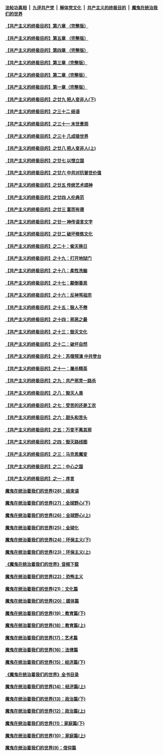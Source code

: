 ####  [法轮功真相](../../../../basic/blob/master/README.md?t=08231652) &nbsp;|&nbsp; [九评共产党](../../../../9ping.md/blob/master/README.md?t=08231652) &nbsp;|&nbsp; [解体党文化](../../../../jtdwh.md/blob/master/README.md?t=08231652)  &nbsp;|&nbsp; [共产主义的终极目的](../../../../gczydzjmd.md/blob/master/README.md?t=08231652) &nbsp;|&nbsp; [魔鬼在统治我们的世界](../../../../mgztzwmdsj.md/blob/master/README.md?t=08231652) 

#### [【共产主义的终极目的】第六章 （完整版）](../pages/nsc422/n11428913.md?t=08231652) 

#### [【共产主义的终极目的】第五章 （完整版）](../pages/nsc422/n11428912.md?t=08231652) 

#### [【共产主义的终极目的】第四章 （完整版）](../pages/nsc422/n11428907.md?t=08231652) 

#### [【共产主义的终极目的】第三章（完整版）](../pages/nsc422/n11428848.md?t=08231652) 

#### [【共产主义的终极目的】第二章（完整版）](../pages/nsc422/n11428831.md?t=08231652) 

#### [【共产主义的终极目的】第一章（完整版）](../pages/nsc422/n11417651.md?t=08231652) 

#### [【共产主义的终极目的】之廿九 把人变非人(下)](../pages/nsc422/n11344140.md?t=08231652) 

#### [【共产主义的终极目的】之三十二 结语](../pages/nsc422/n11360535.md?t=08231652) 

#### [【共产主义的终极目的】之三十一 末世景观](../pages/nsc422/n11351129.md?t=08231652) 

#### [【共产主义的终极目的】之三十 几成狼世界](../pages/nsc422/n11348280.md?t=08231652) 

#### [【共产主义的终极目的】之廿八 把人变非人(上)](../pages/nsc422/n11340492.md?t=08231652) 

#### [【共产主义的终极目的】之廿七 以恨立国](../pages/nsc422/n11336944.md?t=08231652) 

#### [【共产主义的终极目的】之廿六 中共对抗普世价值](../pages/nsc422/n11324785.md?t=08231652) 

#### [【共产主义的终极目的】之廿五 传统艺术颂神](../pages/nsc422/n11296396.md?t=08231652) 

#### [【共产主义的终极目的】之廿四 人伦典范](../pages/nsc422/n11296397.md?t=08231652) 

#### [【共产主义的终极目的】之廿三 富而有德](../pages/nsc422/n11283598.md?t=08231652) 

#### [【共产主义的终极目的】之廿一 神传语言文字](../pages/nsc422/n11263265.md?t=08231652) 

#### [【共产主义的终极目的】之廿二 破坏修炼文化](../pages/nsc422/n11245728.md?t=08231652) 

#### [【共产主义的终极目的】之二十：偷天换日](../pages/nsc422/n11238846.md?t=08231652) 

#### [【共产主义的终极目的】之十九：打开地狱门](../pages/nsc422/n11206376.md?t=08231652) 

#### [【共产主义的终极目的】之十八：柔性洗脑](../pages/nsc422/n11199994.md?t=08231652) 

#### [【共产主义的终极目的】之十七：颠倒善恶](../pages/nsc422/n11179782.md?t=08231652) 

#### [【共产主义的终极目的】之十六：反神骂祖宗](../pages/nsc422/n11166798.md?t=08231652) 

#### [【共产主义的终极目的】之十五：毁人不倦](../pages/nsc422/n11166792.md?t=08231652) 

#### [【共产主义的终极目的】之十四：邪恶之最](../pages/nsc422/n11150249.md?t=08231652) 

#### [【共产主义的终极目的】之十三：毁灭文化](../pages/nsc422/n11135227.md?t=08231652) 

#### [【共产主义的终极目的】之十二：破坏自然](../pages/nsc422/n11135214.md?t=08231652) 

#### [【共产主义的终极目的】之十：苏俄预演 中共登台](../pages/nsc422/n11118424.md?t=08231652) 

#### [【共产主义的终极目的】之十一：屠杀精英](../pages/nsc422/n11118442.md?t=08231652) 

#### [【共产主义的终极目的】之九：共产邪灵一路杀](../pages/nsc422/n11114139.md?t=08231652) 

#### [【共产主义的终极目的】之八：毁灭人类](../pages/nsc422/n11108503.md?t=08231652) 

#### [【共产主义的终极目的】之七：受苦的还是工农](../pages/nsc422/n11101809.md?t=08231652) 

#### [【共产主义的终极目的】之六：甜头和苦头](../pages/nsc422/n11096971.md?t=08231652) 

#### [【共产主义的终极目的】之五：万变不离其邪](../pages/nsc422/n11091285.md?t=08231652) 

#### [【共产主义的终极目的】之四：毁灭路线图](../pages/nsc422/n11086284.md?t=08231652) 

#### [【共产主义的终极目的】之三：马克思魔变](../pages/nsc422/n11061941.md?t=08231652) 

#### [【共产主义的终极目的】之二：中心之国](../pages/nsc422/n11047728.md?t=08231652) 

#### [【共产主义的终极目的】之一：序言](../pages/nsc422/n11086077.md?t=08231652) 

#### [魔鬼在统治着我们的世界(28)：结束语](../pages/nsc422/n10936246.md?t=08231652) 

#### [魔鬼在统治着我们的世界(27)：全球野心(下)](../pages/nsc422/n10928319.md?t=08231652) 

#### [魔鬼在统治着我们的世界(26)：全球野心(上)](../pages/nsc422/n10900318.md?t=08231652) 

#### [魔鬼在统治着我们的世界(25)：全球化](../pages/nsc422/n10788205.md?t=08231652) 

#### [魔鬼在统治着我们的世界(24)：环保主义(下)](../pages/nsc422/n10695307.md?t=08231652) 

#### [魔鬼在统治着我们的世界(23)：环保主义(上)](../pages/nsc422/n10688613.md?t=08231652) 

#### [《魔鬼在统治着我们的世界》音频下载](../pages/nsc422/n10635553.md?t=08231652) 

#### [魔鬼在统治着我们的世界(22)：恐怖主义](../pages/nsc422/n10614727.md?t=08231652) 

#### [魔鬼在统治着我们的世界(21)：文化篇](../pages/nsc422/n10597706.md?t=08231652) 

#### [魔鬼在统治着我们的世界(20)：媒体篇](../pages/nsc422/n10586579.md?t=08231652) 

#### [魔鬼在统治着我们的世界(19)：教育篇(下)](../pages/nsc422/n10564808.md?t=08231652) 

#### [魔鬼在统治着我们的世界(18)：教育篇(上)](../pages/nsc422/n10526970.md?t=08231652) 

#### [魔鬼在统治着我们的世界(17)：艺术篇](../pages/nsc422/n10499093.md?t=08231652) 

#### [魔鬼在统治着我们的世界(16)：法律篇](../pages/nsc422/n10485969.md?t=08231652) 

#### [魔鬼在统治着我们的世界(15)：经济篇(下)](../pages/nsc422/n10469975.md?t=08231652) 

#### [《魔鬼在统治着我们的世界》全书目录](../pages/nsc422/n10464261.md?t=08231652) 

#### [魔鬼在统治着我们的世界(14)：经济篇(上)](../pages/nsc422/n10457370.md?t=08231652) 

#### [魔鬼在统治着我们的世界(13)：政治篇(下)](../pages/nsc422/n10448270.md?t=08231652) 

#### [魔鬼在统治着我们的世界(12)：政治篇(上)](../pages/nsc422/n10444576.md?t=08231652) 

#### [魔鬼在统治着我们的世界(11)：家庭篇(下)](../pages/nsc422/n10440961.md?t=08231652) 

#### [魔鬼在统治着我们的世界(10)：家庭篇(上)](../pages/nsc422/n10435448.md?t=08231652) 

#### [魔鬼在统治着我们的世界(9)：信仰篇](../pages/nsc422/n10432159.md?t=08231652) 

